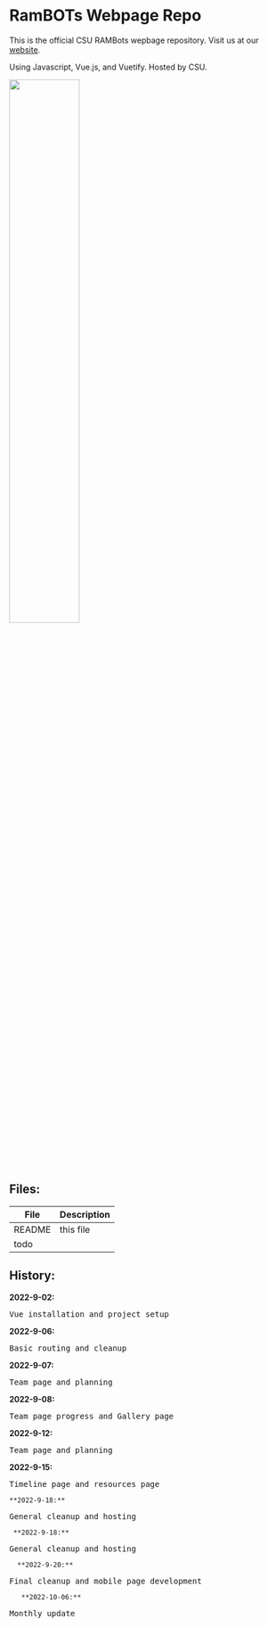 # RamBOTs Webpage Repo
                   
This is the official CSU RAMBots wepbage repository. 
Visit us at our [website](https://projects-web.engr.colostate.edu/ece-sr-design/AY22/RamBOTs).

Using Javascript, Vue.js, and Vuetify. Hosted by CSU.

<img src="https://user-images.githubusercontent.com/112744753/196563382-2745e707-77d6-42d5-98a0-a29530e21c9a.png" width=50% height=50%>

Files:
------

| File        | Description           |
| ------------- |-------------|
| README      | this file |
| todo        |       |


  
History:
--------
  
 **2022-9-02:**  
 <pre>Vue installation and project setup</pre>  
 
  **2022-9-06:**  
 <pre>Basic routing and cleanup</pre>  

  **2022-9-07:**  
 <pre>Team page and planning</pre> 
 
   **2022-9-08:**  
 <pre>Team page progress and Gallery page</pre>
 
   **2022-9-12:**  
 <pre>Team page and planning</pre>
  
   **2022-9-15:**  
 <pre>Timeline page and resources page</pre>
 
    **2022-9-18:**  
 <pre>General cleanup and hosting</pre>
 
     **2022-9-18:**  
 <pre>General cleanup and hosting</pre>
 
      **2022-9-20:**  
 <pre>Final cleanup and mobile page development</pre>
 
       **2022-10-06:**  
 <pre>Monthly update</pre>
